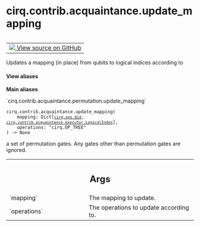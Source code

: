 <div itemscope itemtype="http://developers.google.com/ReferenceObject">
<meta itemprop="name" content="cirq.contrib.acquaintance.update_mapping" />
<meta itemprop="path" content="Stable" />
</div>

# cirq.contrib.acquaintance.update_mapping

<!-- Insert buttons and diff -->

<table class="tfo-notebook-buttons tfo-api" align="left">

<td>
  <a target="_blank" href="https://github.com/quantumlib/cirq/tree/master/cirq/contrib/acquaintance/permutation.py">
    <img src="https://www.tensorflow.org/images/GitHub-Mark-32px.png" />
    View source on GitHub
  </a>
</td>
</table>



Updates a mapping (in place) from qubits to logical indices according to

<section class="expandable">
  <h4 class="showalways">View aliases</h4>
  <p>
<b>Main aliases</b>
<p>`cirq.contrib.acquaintance.permutation.update_mapping`</p>
</p>
</section>

<pre class="devsite-click-to-copy prettyprint lang-py tfo-signature-link">
<code>cirq.contrib.acquaintance.update_mapping(
    mapping: Dict[<a href="../../../cirq/ops/Qid.md"><code>cirq.ops.Qid</code></a>, <a href="../../../cirq/contrib/acquaintance/executor/LogicalIndex.md"><code>cirq.contrib.acquaintance.executor.LogicalIndex</code></a>],
    operations: "cirq.OP_TREE"
) -> None
</code></pre>



<!-- Placeholder for "Used in" -->
a set of permutation gates. Any gates other than permutation gates are
ignored.

<!-- Tabular view -->
 <table class="responsive fixed orange">
<colgroup><col width="214px"><col></colgroup>
<tr><th colspan="2"><h2 class="add-link">Args</h2></th></tr>

<tr>
<td>
`mapping`
</td>
<td>
The mapping to update.
</td>
</tr><tr>
<td>
`operations`
</td>
<td>
The operations to update according to.
</td>
</tr>
</table>

